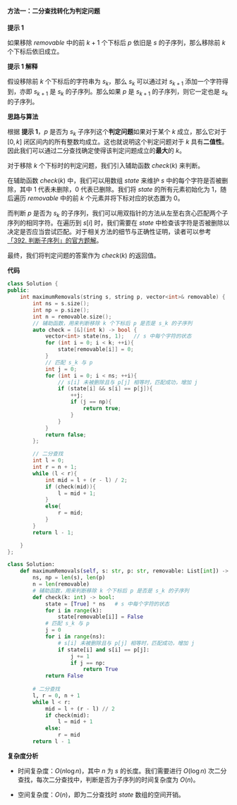 #### 方法一：二分查找转化为判定问题

**提示 $1$**

如果移除 $\textit{removable}$ 中的前 $k + 1$ 个下标后 $p$ 依旧是 $s$ 的子序列，那么移除前 $k$ 个下标后依旧成立。

**提示 $1$ 解释**

假设移除前 $k$ 个下标后的字符串为 $s_k$，那么 $s_k$ 可以通过对 $s_{k+1}$ 添加一个字符得到，亦即 $s_{k+1}$ 是 $s_k$ 的子序列。那么如果 $p$ 是 $s_{k+1}$ 的子序列，则它一定也是 $s_k$ 的子序列。

**思路与算法**

根据 **提示 $1$**，$p$ 是否为 $s_k$ 子序列这个**判定问题**如果对于某个 $k$ 成立，那么它对于 $[0, k]$ 闭区间内的所有整数均成立。这也就说明这个判定问题对于 $k$ 具有**二值性**。因此我们可以通过二分查找确定使得该判定问题成立的**最大**的 $k$。

对于移除 $k$ 个下标时的判定问题，我们引入辅助函数 $\textit{check}(k)$ 来判断。

在辅助函数 $\textit{check}(k)$ 中，我们可以用数组 $\textit{state}$ 来维护 $s$ 中的每个字符是否被删除，其中 $1$ 代表未删除，$0$ 代表已删除。我们将 $\textit{state}$ 的所有元素初始化为 $1$，随后遍历 $\textit{removable}$ 中的前 $k$ 个元素并将下标对应的状态置为 $0$。

而判断 $p$ 是否为 $s_k$ 的子序列，我们可以用双指针的方法从左至右贪心匹配两个子序列的相同字符。在遍历到 $s[i]$ 时，我们需要在 $\textit{state}$ 中检查该字符是否被删除以决定是否应当尝试匹配。对于相关方法的细节与正确性证明，读者可以参考[「392. 判断子序列」的官方题解](https://leetcode-cn.com/problems/is-subsequence/solution/pan-duan-zi-xu-lie-by-leetcode-solution/)。

最终，我们将判定问题的答案作为 $\textit{check}(k)$ 的返回值。

**代码**

```C++ [sol1-C++]
class Solution {
public:
    int maximumRemovals(string s, string p, vector<int>& removable) {
        int ns = s.size();
        int np = p.size();
        int n = removable.size();
        // 辅助函数，用来判断移除 k 个下标后 p 是否是 s_k 的子序列
        auto check = [&](int k) -> bool {
            vector<int> state(ns, 1);   // s 中每个字符的状态
            for (int i = 0; i < k; ++i){
                state[removable[i]] = 0;
            }
            // 匹配 s_k 与 p 
            int j = 0;
            for (int i = 0; i < ns; ++i){
                // s[i] 未被删除且与 p[j] 相等时，匹配成功，增加 j
                if (state[i] && s[i] == p[j]){
                    ++j;
                    if (j == np){
                        return true;
                    }
                }
            }
            return false;
        };

        // 二分查找
        int l = 0;
        int r = n + 1;
        while (l < r){
            int mid = l + (r - l) / 2;
            if (check(mid)){
                l = mid + 1;
            }
            else{
                r = mid;
            }
        }
        return l - 1;

    }
};
```

```Python [sol1-Python3]
class Solution:
    def maximumRemovals(self, s: str, p: str, removable: List[int]) -> int:
        ns, np = len(s), len(p)
        n = len(removable)
        # 辅助函数，用来判断移除 k 个下标后 p 是否是 s_k 的子序列
        def check(k: int) -> bool:
            state = [True] * ns   # s 中每个字符的状态
            for i in range(k):
                state[removable[i]] = False
            # 匹配 s_k 与 p 
            j = 0
            for i in range(ns):
                # s[i] 未被删除且与 p[j] 相等时，匹配成功，增加 j
                if state[i] and s[i] == p[j]:
                    j += 1
                    if j == np:
                        return True
            return False
        
        # 二分查找
        l, r = 0, n + 1
        while l < r:
            mid = l + (r - l) // 2
            if check(mid):
                l = mid + 1
            else:
                r = mid
        return l - 1
```

**复杂度分析**

- 时间复杂度：$O(n\log n)$，其中 $n$ 为 $s$ 的长度。我们需要进行 $O(\log n)$ 次二分查找，每次二分查找中，判断是否为子序列的时间复杂度为 $O(n)$。

- 空间复杂度：$O(n)$，即为二分查找时 $\textit{state}$ 数组的空间开销。
